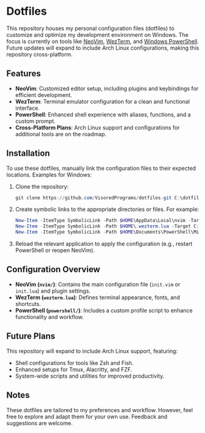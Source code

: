 # Dotfiles

This repository houses my personal configuration files (dotfiles) to customize and optimize my development environment on Windows. The focus is currently on tools like [NeoVim](https://neovim.io/), [WezTerm](https://wezfurlong.org/wezterm/), and [Windows PowerShell](https://learn.microsoft.com/en-us/powershell/). Future updates will expand to include Arch Linux configurations, making this repository cross-platform.

## Features

- **NeoVim**: Customized editor setup, including plugins and keybindings for efficient development.
- **WezTerm**: Terminal emulator configuration for a clean and functional interface.
- **PowerShell**: Enhanced shell experience with aliases, functions, and a custom prompt.
- **Cross-Platform Plans**: Arch Linux support and configurations for additional tools are on the roadmap.

## Installation

To use these dotfiles, manually link the configuration files to their expected locations. Examples for Windows:

1. Clone the repository:
   ```powershell
   git clone https://github.com/VisoredPrograms/dotfiles.git C:\dotfiles
   ```

2. Create symbolic links to the appropriate directories or files. For example:
   ```powershell
   New-Item -ItemType SymbolicLink -Path $HOME\AppData\Local\nvim -Target C:\dotfiles\nvim
   New-Item -ItemType SymbolicLink -Path $HOME\.wezterm.lua -Target C:\dotfiles\wezterm.lua
   New-Item -ItemType SymbolicLink -Path $HOME\Documents\PowerShell\Microsoft.PowerShell_profile.ps1 -Target C:\dotfiles\powershell\profile.ps1
   ```

3. Reload the relevant application to apply the configuration (e.g., restart PowerShell or reopen NeoVim).

## Configuration Overview

- **NeoVim (`nvim/`)**: Contains the main configuration file (`init.vim` or `init.lua`) and plugin settings.
- **WezTerm (`wezterm.lua`)**: Defines terminal appearance, fonts, and shortcuts.
- **PowerShell (`powershell/`)**: Includes a custom profile script to enhance functionality and workflow.

## Future Plans

This repository will expand to include Arch Linux support, featuring:

- Shell configurations for tools like Zsh and Fish.
- Enhanced setups for Tmux, Alacritty, and FZF.
- System-wide scripts and utilities for improved productivity.

## Notes

These dotfiles are tailored to my preferences and workflow. However, feel free to explore and adapt them for your own use. Feedback and suggestions are welcome.
